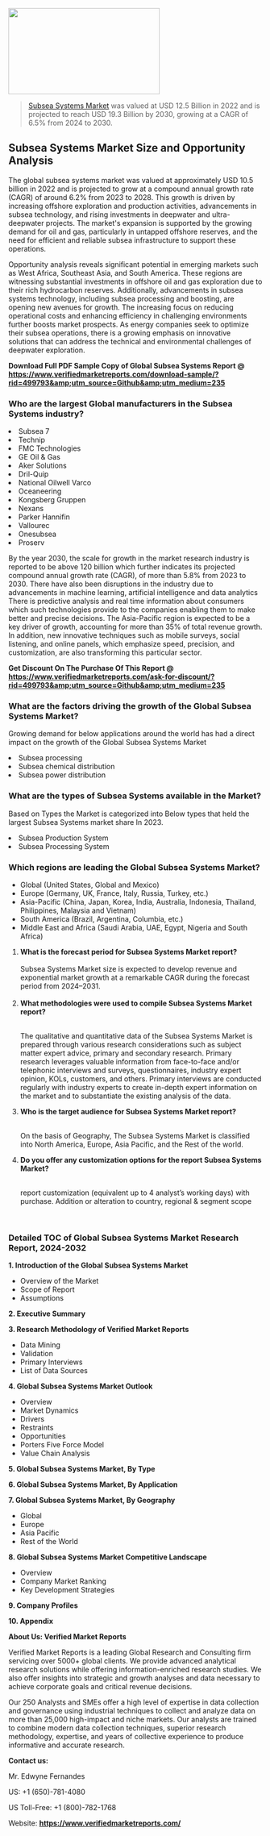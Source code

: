 <img src="https://ffe5etoiles.com/wp-content/uploads/2024/12/MST1-300x171.png" alt="" width="300" height="171" class="alignnone size-medium wp-image-20088" /><blockquote><p><p><a href="https://www.verifiedmarketreports.com/download-sample/?rid=499793&utm_source=Github&utm_medium=235" target="_blank">Subsea Systems Market</a> was valued at USD 12.5 Billion in 2022 and is projected to reach USD 19.3 Billion by 2030, growing at a CAGR of 6.5% from 2024 to 2030.</p></blockquote><p><h2>Subsea Systems Market Size and Opportunity Analysis</h2><p>The global subsea systems market was valued at approximately USD 10.5 billion in 2022 and is projected to grow at a compound annual growth rate (CAGR) of around 6.2% from 2023 to 2028. This growth is driven by increasing offshore exploration and production activities, advancements in subsea technology, and rising investments in deepwater and ultra-deepwater projects. The market's expansion is supported by the growing demand for oil and gas, particularly in untapped offshore reserves, and the need for efficient and reliable subsea infrastructure to support these operations.</p><p>Opportunity analysis reveals significant potential in emerging markets such as West Africa, Southeast Asia, and South America. These regions are witnessing substantial investments in offshore oil and gas exploration due to their rich hydrocarbon reserves. Additionally, advancements in subsea systems technology, including subsea processing and boosting, are opening new avenues for growth. The increasing focus on reducing operational costs and enhancing efficiency in challenging environments further boosts market prospects. As energy companies seek to optimize their subsea operations, there is a growing emphasis on innovative solutions that can address the technical and environmental challenges of deepwater exploration.</p></p><p class=""><strong>Download Full PDF Sample Copy of Global Subsea Systems Report @ <a href="https://www.verifiedmarketreports.com/download-sample/?rid=499793&amp;utm_source=Github&amp;utm_medium=235" target="_blank">https://www.verifiedmarketreports.com/download-sample/?rid=499793&amp;utm_source=Github&amp;utm_medium=235</a></strong></p><h3 id="" class="">Who are the largest Global manufacturers in the Subsea Systems industry?</h3><p><li>Subsea 7</li><li> Technip</li><li> FMC Technologies</li><li> GE Oil & Gas</li><li> Aker Solutions</li><li> Dril-Quip</li><li> National Oilwell Varco</li><li> Oceaneering</li><li> Kongsberg Gruppen</li><li> Nexans</li><li> Parker Hannifin</li><li> Vallourec</li><li> Onesubsea</li><li> Proserv</li></p><div class=""><div class="" dir="" data-message-author-role="" data-message-id="" data-message-model-slug=""><div class=""><div class=""><div class=""><div class="" dir="" data-message-author-role="" data-message-id="" data-message-model-slug=""><div class=""><div class=""><p>By the year 2030, the scale for growth in the market research industry is reported to be above 120 billion which further indicates its projected compound annual growth rate (CAGR), of more than 5.8% from 2023 to 2030. There have also been disruptions in the industry due to advancements in machine learning, artificial intelligence and data analytics There is predictive analysis and real time information about consumers which such technologies provide to the companies enabling them to make better and precise decisions. The Asia-Pacific region is expected to be a key driver of growth, accounting for more than 35% of total revenue growth. In addition, new innovative techniques such as mobile surveys, social listening, and online panels, which emphasize speed, precision, and customization, are also transforming this particular sector.</p><p><strong>Get Discount On The Purchase Of This Report @&nbsp; <a href="https://www.verifiedmarketreports.com/ask-for-discount/?rid=499793&amp;utm_source=Github&amp;utm_medium=235" target="_blank">https://www.verifiedmarketreports.com/ask-for-discount/?rid=499793&amp;utm_source=Github&amp;utm_medium=235</a></strong></p></div></div></div></div></div></div></div></div><h3 id="" class="">What are the factors driving the growth of the Global Subsea Systems Market?</h3><p id="" class="">Growing demand for below applications around the world has had a direct impact on the growth of the Global Subsea Systems Market</p><p id="" class=""><li>Subsea processing</li><li> Subsea chemical distribution</li><li> Subsea power distribution</li></p><h3 id="" class="">What are the types of Subsea Systems available in the Market?</h3><p id="" class="">Based on Types the Market is categorized into Below types that held the largest Subsea Systems market share In 2023.</p><p id="" class=""><li>Subsea Production System</li><li> Subsea Processing System</li></p><h3 id="" class="">Which regions are leading the Global Subsea Systems Market?</h3><ul><li>Global (United States, Global and Mexico)</li><li>Europe (Germany, UK, France, Italy, Russia, Turkey, etc.)</li><li>Asia-Pacific (China, Japan, Korea, India, Australia, Indonesia, Thailand, Philippines, Malaysia and Vietnam)</li><li>South America (Brazil, Argentina, Columbia, etc.)</li><li>Middle East and Africa (Saudi Arabia, UAE, Egypt, Nigeria and South Africa)</li></ul><p><ol><li><strong>What is the forecast period for Subsea Systems Market report?<br /></strong><br /><span data-sheets-root="1" data-sheets-value="{&quot;1&quot;:2,&quot;2&quot;:&quot;XXXX size is expected to develop revenue and exponential market growth at a remarkable CAGR during the forecast period from 2024&ndash;2030.&quot;}" data-sheets-userformat="{&quot;2&quot;:12674,&quot;4&quot;:{&quot;1&quot;:2,&quot;2&quot;:16776960},&quot;10&quot;:2,&quot;11&quot;:0,&quot;15&quot;:&quot;Arial&quot;,&quot;16&quot;:12}">Subsea Systems Market size is expected to develop revenue and exponential market growth at a remarkable CAGR during the forecast period from 2024&ndash;2031.</span><br /><br /></li><li><strong>What methodologies were used to compile Subsea Systems Market report?<br /><br /></strong><p>The qualitative and quantitative data of the&nbsp;Subsea Systems Market is prepared through various research considerations such as subject matter expert advice, primary and secondary research. Primary research leverages valuable information from face-to-face and/or telephonic interviews and surveys, questionnaires, industry expert opinion, KOLs, customers, and others. Primary interviews are conducted regularly with industry experts to create in-depth expert information on the market and to substantiate the existing analysis of the data.&nbsp;</p></li><li><strong>Who is the target audience for Subsea Systems Market report?<br /><br /></strong><p>On the basis of Geography, The&nbsp;Subsea Systems Market is classified into North America, Europe, Asia Pacific, and the Rest of the world.</p></li><li><strong>Do you offer any customization options for the report Subsea Systems Market?<br /><br /></strong><p>report customization (equivalent up to 4 analyst&rsquo;s working days) with purchase. Addition or alteration to country, regional &amp; segment scope</p><p>&nbsp;</p></li></ol></p><h3 id="" class="">Detailed TOC of Global Subsea Systems Market Research Report, 2024-2032</h3><p id="" class=""><strong>1. Introduction of the Global Subsea Systems Market</strong></p><ul><li>Overview of the Market</li><li>Scope of Report</li><li>Assumptions</li></ul><p id="" class=""><strong>2. Executive Summary</strong></p><p id="" class=""><strong>3. Research Methodology of&nbsp;Verified Market Reports</strong></p><ul><li>Data Mining</li><li>Validation</li><li>Primary Interviews</li><li>List of Data Sources</li></ul><p id="" class=""><strong>4. Global Subsea Systems Market Outlook</strong></p><ul><li>Overview</li><li>Market Dynamics</li><li>Drivers</li><li>Restraints</li><li>Opportunities</li><li>Porters Five Force Model</li><li>Value Chain Analysis</li></ul><p id="" class=""><strong>5. Global Subsea Systems Market, By&nbsp;Type</strong></p><p id="" class=""><strong>6. Global Subsea Systems Market, By Application</strong></p><p id="" class=""><strong>7. Global Subsea Systems Market, By Geography</strong></p><ul><li>Global</li><li>Europe</li><li>Asia Pacific</li><li>Rest of the World</li></ul><p id="" class=""><strong>8. Global Subsea Systems Market Competitive Landscape</strong></p><ul><li>Overview</li><li>Company Market Ranking</li><li>Key Development Strategies</li></ul><p id="" class=""><strong>9. Company Profiles</strong></p><p id="" class=""><strong>10. Appendix</strong></p><p id="" class=""><strong>About Us: Verified Market Reports</strong></p><p id="" class="">Verified Market Reports is a leading Global Research and Consulting firm servicing over 5000+ global clients. We provide advanced analytical research solutions while offering information-enriched research studies. We also offer insights into strategic and growth analyses and data necessary to achieve corporate goals and critical revenue decisions.</p><p id="" class="">Our 250 Analysts and SMEs offer a high level of expertise in data collection and governance using industrial techniques to collect and analyze data on more than 25,000 high-impact and niche markets. Our analysts are trained to combine modern data collection techniques, superior research methodology, expertise, and years of collective experience to produce informative and accurate research.</p><p id="" class=""><strong>Contact us:</strong></p><p id="" class="">Mr. Edwyne Fernandes</p><p id="" class="">US: +1 (650)-781-4080</p><p id="" class="">US Toll-Free: +1 (800)-782-1768</p><p id="" class="">Website: <a target="" data-test-app-aware-link=""><strong>https://www.verifiedmarketreports.com/</strong></a></p>
